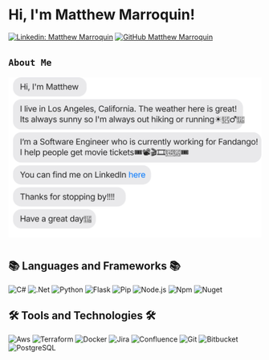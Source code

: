  # Hi, I'm Matthew Marroquin!
[![Linkedin: Matthew Marroquin](https://img.shields.io/badge/-MatthewMarroquin-blue?style=flat-square&logo=Linkedin&logoColor=white&link=https://www.linkedin.com/in/mattmarroquin/)](https://www.linkedin.com/in/mattmarroquin/)
[![GitHub Matthew Marroquin](https://img.shields.io/github/followers/MatthewMarroquin?label=follow&style=social)](https://github.com/MatthewMarroquin)


## `About Me`

![](https://raw.githubusercontent.com/MatthewMarroquin/MatthewMarroquin/main/Welcome.svg)


 <!--
 <img align='right' src="https://media.giphy.com/media/IThjAlJnD9WNO/giphy.gif?cid=ecf05e4746kty9cfcvodb6san3irjm3lpyiord1esjnumvdh&ep=v1_gifs_search&rid=giphy.gif&ct=g" width="250">

🌃🌃I am a Software Engineer from Los Angeles, California 🌃🌃
<ul>
 <li>
  <p>I'm currently working at <a href="https://www.fandango.com"> <img src="https://1000logos.net/wp-content/uploads/2021/12/Fandango-Logo-768x432.png" width="70"></a> helping everyone get their movie tickets on time!!🎟️🎟️📽️🎬🎞️🍿🥤 </p>
 </li>
 <li>
  <p>In my free time you can find me working on one of my personal projects,  hiking,   or running 👨‍💻 🏃‍♂️💨 🏔 <img src="https://cdn.vectorstock.com/i/500p/49/03/hiking-icon-vector-38894903.avif" width="50"><img src="https://cdn.vectorstock.com/i/500p/49/03/hiking-icon-vector-38894903.avif" width="50"><img src="https://cdn.vectorstock.com/i/500p/49/03/hiking-icon-vector-38894903.avif" width="50"></p>
 </li>
</ul>
-->


#


## 📚 Languages and Frameworks 📚
![C#](https://img.shields.io/badge/-C%23-3b3b3b?style=flat&logo=csharp)
![.Net](https://img.shields.io/badge/-.Net-3b3b3b?style=flat&logo=dotnet)
![Python](https://img.shields.io/badge/-Python-3b3b3b?style=flat&logo=python)
![Flask](https://img.shields.io/badge/-Flask-3b3b3b?style=flat&logo=flask)
![Pip](https://img.shields.io/badge/-Pip-3b3b3b?style=flat&logo=pipx)
![Node.js](https://img.shields.io/badge/-Node.js-3b3b3b?style=flat&logo=nodedotjs)
![Npm](https://img.shields.io/badge/-Npm-3b3b3b?style=flat&logo=npm)
![Nuget](https://img.shields.io/badge/-Nuget-3b3b3b?style=flat&logo=nuget)


## 🛠️ Tools and Technologies 🛠️
![Aws](https://img.shields.io/badge/-Aws-3b3b3b?style=flat&logo=amazonwebservices)
![Terraform](https://img.shields.io/badge/-Terraform-3b3b3b?style=flat&logo=terraform)
![Docker](https://img.shields.io/badge/-Docker-3b3b3b?style=flat&logo=docker)
![Jira](https://img.shields.io/badge/-Jira-3b3b3b?style=flat&logo=jira)
![Confluence](https://img.shields.io/badge/-Confluence-3b3b3b?style=flat&logo=confluence)
![Git](https://img.shields.io/badge/-Git-3b3b3b?style=flat&logo=git)
![Bitbucket](https://img.shields.io/badge/-Bitbucket-3b3b3b?style=flat&logo=bitbucket)
![PostgreSQL](https://img.shields.io/badge/-PostgreSQL-3b3b3b?style=flat&logo=postgresql)


<!--
If you're reading this that means you like how my README.md is formatted!! Why don't you give my github a follow and send me a connection request on LinkedIn :)!!!!

commenting this out incase I decide to switch from shields.io to icons8.com.
<h2>My Skills</h2>
  <a href="https://www.terraform.io/"><img src="https://img.icons8.com/color/24/000000/terraform.png"/></a> Terraform
  <a href="https://cloud.google.com/"><img src="https://img.icons8.com/color/24/000000/google-cloud-platform.png"/></a> Google Cloud Platform (GCP)
  <a href="https://azure.microsoft.com/"><img src="https://img.icons8.com/color/24/000000/azure-1.png"/></a> Microsoft Azure
  <a href="https://kubernetes.io/"><img src="https://img.icons8.com/color/24/000000/kubernetes.png"/></a> Kubernetes
  <a href="https://www.docker.com/"><img src="https://img.icons8.com/color/24/000000/docker.png"/></a> Docker
  <a href="https://www.jenkins.io/"><img src="https://img.icons8.com/color/24/000000/jenkins.png"/></a> Jenkins
  <a href="https://www.ansible.com/"><img src="https://img.icons8.com/color/24/000000/ansible.png"/></a> Ansible
  <a href="https://www.python.org/"><img src="https://img.icons8.com/color/24/000000/python.png"/></a> Python
  -->
